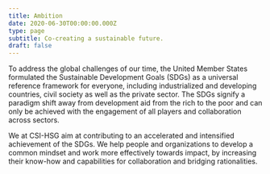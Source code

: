```yaml
---
title: Ambition
date: 2020-06-30T00:00:00.000Z
type: page
subtitle: Co-creating a sustainable future.
draft: false
---
```

To address the global challenges of our time, the United Member States formulated the Sustainable Development Goals (SDGs) as a universal reference framework for everyone, including industrialized and developing countries, civil society as well as the private sector. The SDGs signify a paradigm shift away from development aid from the rich to the poor and can only be achieved with the engagement of all players and collaboration across sectors.

We at CSI-HSG aim at contributing to an accelerated and intensified achievement of the SDGs. We help people and organizations to develop a common mindset and work more effectively towards impact, by increasing their know-how and capabilities for collaboration and bridging rationalities.
